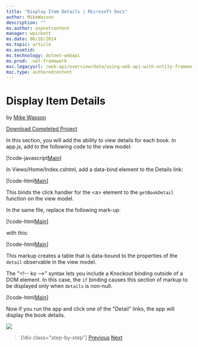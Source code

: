 ```yaml
---
title: "Display Item Details | Microsoft Docs"
author: MikeWasson
description: ""
ms.author: aspnetcontent
manager: wpickett
ms.date: 06/16/2014
ms.topic: article
ms.assetid: 
ms.technology: dotnet-webapi
ms.prod: .net-framework
msc.legacyurl: /web-api/overview/data/using-web-api-with-entity-framework/part-8
msc.type: authoredcontent
---
```

Display Item Details
====================
by [Mike Wasson](https://github.com/MikeWasson)

[Download Completed Project](https://github.com/MikeWasson/BookService)

In this section, you will add the ability to view details for each book. In app.js, add to the following code to the view model:

[!code-javascript[Main](part-8/samples/sample1.js)]

In Views/Home/Index.cshtml, add a data-bind element to the Details link:

[!code-html[Main](part-8/samples/sample2.html?highlight=5)]

This binds the click handler for the &lt;a&gt; element to the `getBookDetail` function on the view model.

In the same file, replace the following mark-up:

[!code-html[Main](part-8/samples/sample3.html)]

with this:

[!code-html[Main](part-8/samples/sample4.html)]

This markup creates a table that is data-bound to the properties of the `detail` observable in the view model.

The "&lt;!-- ko --&gt;&quot; syntax lets you include a Knockout binding outside of a DOM element. In this case, the `if` binding causes this section of markup to be displayed only when `details` is non-null.

[!code-html[Main](part-8/samples/sample5.html)]

Now if you run the app and click one of the &quot;Detail&quot; links, the app will display the book details.

[![](part-8/_static/image2.png)](part-8/_static/image1.png)

>[!div class="step-by-step"]
[Previous](part-7.md)
[Next](part-9.md)